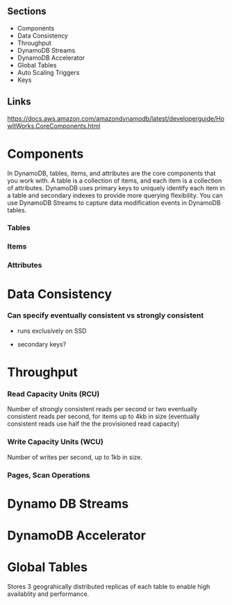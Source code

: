 ## Sections
- Components
- Data Consistency
- Throughput
- DynamoDB Streams
- DynamoDB Accelerator
- Global Tables
- Auto Scaling Triggers
- Keys

## Links

https://docs.aws.amazon.com/amazondynamodb/latest/developerguide/HowItWorks.CoreComponents.html

# Components

In DynamoDB, tables, items, and attributes are the core components that you work with. A table is a collection of items, and each item is a collection of attributes. DynamoDB uses primary keys to uniquely identify each item in a table and secondary indexes to provide more querying flexibility. You can use DynamoDB Streams to capture data modification events in DynamoDB tables.

### Tables
### Items
### Attributes

# Data Consistency

### Can specify eventually consistent vs strongly consistent

* runs exclusively on SSD

* secondary keys?

# Throughput

### Read Capacity Units (RCU)
Number of strongly consistent reads per second or two eventually consistent
reads per second, for items up to 4kb in size (eventually consistent reads use half the the provisioned read capacity)

### Write Capacity Units (WCU)
Number of writes per second, up to 1kb in size.

### Pages, Scan Operations

# Dynamo DB Streams

# DynamoDB Accelerator

# Global Tables

Stores 3 geograhically distributed replicas of each table to enable high availablity and performance.

